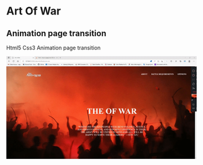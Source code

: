 # Art Of War

<h2>Animation page transition</h2>

<p> Html5 Css3 Animation page transition</p>

![](./war-images/ArtOfWar.gif)